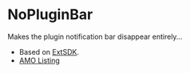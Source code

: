 NoPluginBar
===

Makes the plugin notification bar disappear entirely…

* Based on [ExtSDK](https://github.com/nmaier/extsdk).
* [AMO Listing](https://addons.mozilla.org/en-US/firefox/addon/nopluginbar/)
